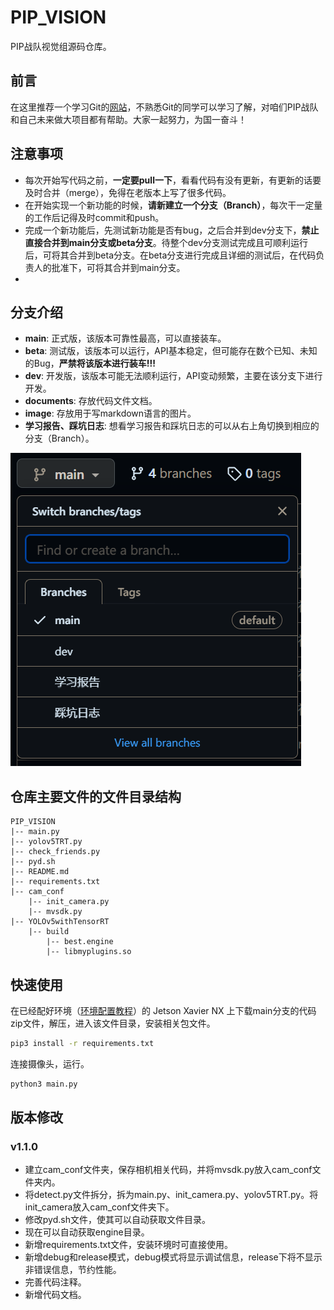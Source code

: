 # PIP_VISION
PIP战队视觉组源码仓库。

## 前言
在这里推荐一个学习Git的[网站](https://www.liaoxuefeng.com/wiki/896043488029600)，不熟悉Git的同学可以学习了解，对咱们PIP战队和自己未来做大项目都有帮助。大家一起努力，为国一奋斗！

## 注意事项
- 每次开始写代码之前，**一定要pull一下**，看看代码有没有更新，有更新的话要及时合并（merge），免得在老版本上写了很多代码。
- 在开始实现一个新功能的时候，**请新建立一个分支（Branch）**，每次干一定量的工作后记得及时commit和push。
- 完成一个新功能后，先测试新功能是否有bug，之后合并到dev分支下，**禁止直接合并到main分支或beta分支**。待整个dev分支测试完成且可顺利运行后，可将其合并到beta分支。在beta分支进行完成且详细的测试后，在代码负责人的批准下，可将其合并到main分支。
- 
## 分支介绍
- **main**: 正式版，该版本可靠性最高，可以直接装车。
- **beta**: 测试版，该版本可以运行，API基本稳定，但可能存在数个已知、未知的Bug，**严禁将该版本进行装车!!!**
- **dev**: 开发版，该版本可能无法顺利运行，API变动频繁，主要在该分支下进行开发。
- **documents**: 存放代码文件文档。
- **image**: 存放用于写markdown语言的图片。
- **学习报告、踩坑日志**: 想看学习报告和踩坑日志的可以从右上角切换到相应的分支（Branch）。

![示例图片](https://github.com/gaohaojia/PIP_VISION/blob/images/%E7%A4%BA%E4%BE%8B%E5%9B%BE%E7%89%87.png)

## 仓库主要文件的文件目录结构
```
PIP_VISION
|-- main.py
|-- yolov5TRT.py
|-- check_friends.py
|-- pyd.sh
|-- README.md
|-- requirements.txt
|-- cam_conf
    |-- init_camera.py
    |-- mvsdk.py
|-- YOLOv5withTensorRT
    |-- build
        |-- best.engine
        |-- libmyplugins.so
```
## 快速使用
在已经配好环境（[环境配置教程](https://github.com/gaohaojia/PIP_VISION/blob/%E8%B8%A9%E5%9D%91%E6%97%A5%E5%BF%97/%5B18.04%2B10.2%2B8.0.6%5DNX%E7%8E%AF%E5%A2%83%E9%85%8D%E7%BD%AE%E5%85%A8%E8%BF%87%E7%A8%8B%E5%8F%8A%E8%B8%A9%E5%9D%91%E8%AE%B0%E5%BD%95-%E9%AB%98%E9%A2%A2%E5%98%89.md)）的 Jetson Xavier NX 上下载main分支的代码zip文件，解压，进入该文件目录，安装相关包文件。
```bash
pip3 install -r requirements.txt
```
连接摄像头，运行。
```bash
python3 main.py
```

## 版本修改
### v1.1.0
- 建立cam_conf文件夹，保存相机相关代码，并将mvsdk.py放入cam_conf文件夹内。
- 将detect.py文件拆分，拆为main.py、init_camera.py、yolov5TRT.py。将init_camera放入cam_conf文件夹下。
- 修改pyd.sh文件，使其可以自动获取文件目录。
- 现在可以自动获取engine目录。
- 新增requirements.txt文件，安装环境时可直接使用。
- 新增debug和release模式，debug模式将显示调试信息，release下将不显示非错误信息，节约性能。
- 完善代码注释。
- 新增代码文档。
